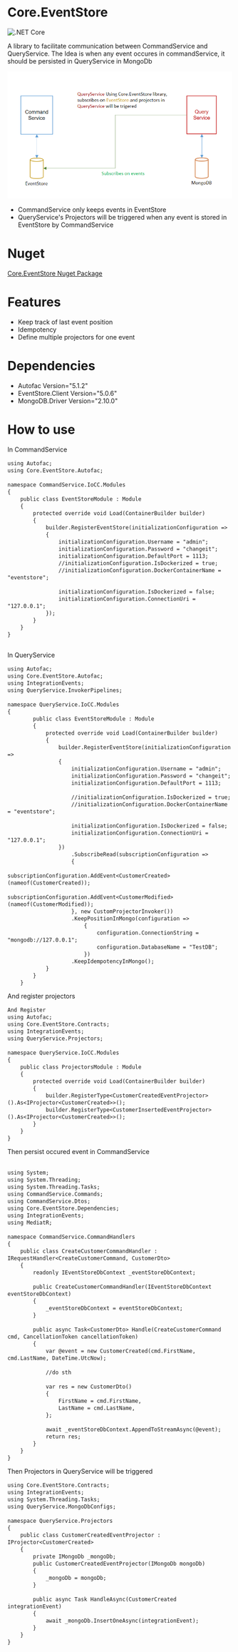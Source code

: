 # Core.EventStore

![.NET Core](https://github.com/younos1986/Core.EventStore/workflows/.NET%20Core/badge.svg)
 

A library to facilitate communication between CommandService and QueryService. The Idea is when any event occures in commandService, it should be persisted in QueryService in MongoDb


<img src="https://raw.githubusercontent.com/younos1986/Core.EventStore/master/images/what_it_does.png" />


- CommandService only keeps events in EventStore
- QueryService's Projectors will be triggered when any event is stored in EventStore by CommandService


# Nuget

<a href="https://www.nuget.org/packages/Core.EventStore/"> Core.EventStore Nuget Package <a/>


# Features

* Keep track of last event position
* Idempotency
* Define multiple projectors for one event


# Dependencies

* Autofac Version="5.1.2"
* EventStore.Client Version="5.0.6"
* MongoDB.Driver Version="2.10.0"

# How to use 

In CommandService

```
using Autofac;
using Core.EventStore.Autofac;

namespace CommandService.IoCC.Modules
{
    public class EventStoreModule : Module
    {
        protected override void Load(ContainerBuilder builder)
        {
            builder.RegisterEventStore(initializationConfiguration =>
            {
                initializationConfiguration.Username = "admin";
                initializationConfiguration.Password = "changeit";
                initializationConfiguration.DefaultPort = 1113;
                //initializationConfiguration.IsDockerized = true;
                //initializationConfiguration.DockerContainerName = "eventstore";

                initializationConfiguration.IsDockerized = false;
                initializationConfiguration.ConnectionUri = "127.0.0.1";
            });
        }
    }
}


```

In QueryService

```
using Autofac;
using Core.EventStore.Autofac;
using IntegrationEvents;
using QueryService.InvokerPipelines;

namespace QueryService.IoCC.Modules
{
        public class EventStoreModule : Module
        {
            protected override void Load(ContainerBuilder builder)
            {
                builder.RegisterEventStore(initializationConfiguration =>
                {
                    initializationConfiguration.Username = "admin";
                    initializationConfiguration.Password = "changeit";
                    initializationConfiguration.DefaultPort = 1113;

                    //initializationConfiguration.IsDockerized = true;
                    //initializationConfiguration.DockerContainerName = "eventstore";

                    initializationConfiguration.IsDockerized = false;
                    initializationConfiguration.ConnectionUri = "127.0.0.1";
                })
                    .SubscribeRead(subscriptionConfiguration =>
                    {
                        subscriptionConfiguration.AddEvent<CustomerCreated>(nameof(CustomerCreated));
                        subscriptionConfiguration.AddEvent<CustomerModified>(nameof(CustomerModified));
                    }, new CustomProjectorInvoker())
                    .KeepPositionInMongo(configuration =>
                        {
                            configuration.ConnectionString = "mongodb://127.0.0.1";
                            configuration.DatabaseName = "TestDB";
                        })
                    .KeepIdempotencyInMongo();
            }
        }
    }
```

And register projectors

```
And Register 
using Autofac;
using Core.EventStore.Contracts;
using IntegrationEvents;
using QueryService.Projectors;

namespace QueryService.IoCC.Modules
{
    public class ProjectorsModule : Module
    {
        protected override void Load(ContainerBuilder builder)
        {
            builder.RegisterType<CustomerCreatedEventProjector>().As<IProjector<CustomerCreated>>();
            builder.RegisterType<CustomerInsertedEventProjector>().As<IProjector<CustomerCreated>>();
        }
    }
}

```



Then persist occured event in CommandService
```

using System;
using System.Threading;
using System.Threading.Tasks;
using CommandService.Commands;
using CommandService.Dtos;
using Core.EventStore.Dependencies;
using IntegrationEvents;
using MediatR;

namespace CommandService.CommandHandlers
{
    public class CreateCustomerCommandHandler : IRequestHandler<CreateCustomerCommand, CustomerDto>
    {
        readonly IEventStoreDbContext _eventStoreDbContext;

        public CreateCustomerCommandHandler(IEventStoreDbContext eventStoreDbContext)
        {
            _eventStoreDbContext = eventStoreDbContext;
        }

        public async Task<CustomerDto> Handle(CreateCustomerCommand cmd, CancellationToken cancellationToken)
        {
            var @event = new CustomerCreated(cmd.FirstName, cmd.LastName, DateTime.UtcNow);

            //do sth
            
            var res = new CustomerDto()
            {
                FirstName = cmd.FirstName,
                LastName = cmd.LastName,
            };

            await _eventStoreDbContext.AppendToStreamAsync(@event);
            return res;
        }
    }
}

```


Then Projectors in QueryService will be triggered


```
using Core.EventStore.Contracts;
using IntegrationEvents;
using System.Threading.Tasks;
using QueryService.MongoDbConfigs;

namespace QueryService.Projectors
{
    public class CustomerCreatedEventProjector : IProjector<CustomerCreated>
    {
        private IMongoDb _mongoDb; 
        public CustomerCreatedEventProjector(IMongoDb mongoDb)
        {
            _mongoDb = mongoDb;
        }
        
        public async Task HandleAsync(CustomerCreated integrationEvent)
        {
            await _mongoDb.InsertOneAsync(integrationEvent);
        }
    }
}

```




